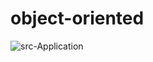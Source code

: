 # object-oriented
![src-Application](https://user-images.githubusercontent.com/59447401/139208656-543ac754-46d6-456c-ac1d-d3830bf9e33f.png)
